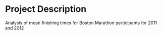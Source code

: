 # Project Description

Analysis of mean finishing times for Boston Marathon participants for 2011 and 2012
